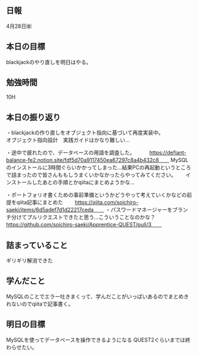 ## 日報
4月28日㈮

## 本日の目標
blackjackのやり直しを明日はやる。

## 勉強時間
10H

## 本日の振り返り
・blackjackの作り直しをオブジェクト指向に基づいて再度実装中。  
  オブジェクト指向設計　実践ガイドはかなり難しい…

・途中で疲れたので、データベースの用語を調査した。　　
　https://defiant-balance-fe2.notion.site/fdf5d70a9117450ea67297c8a4b432c8　　
  MySQLのインストールに3時間ぐらいかかってしまった…結果PCの再起動というところで詰まったので皆さんももしうまくいかなかったらやってみてください。　　
  インストールしたあとの手順とかqiitaにまとめようかな…　　
  
 ・ポートフォリオ書くための事前準備というかどうやって考えていくかなどの前提をqiita記事にまとめた　　
 https://qiita.com/soichiro-saeki/items/6d5adef7d1d22217ceda　　
 ・パスワードマネージャーをブランチ分けてプルリクエストできたと思う…こういうことなのかな？　　
 https://github.com/soichiro-saeki/Apprentice-QUEST/pull/3　　
 
 ## 詰まっていること
 ギリギリ解消できた
 
 ## 学んだこと
 MySQLのことでエラー吐きまくって、学んだことがいっぱいあるのでまとめきれないのでqiitaで記事書く。
 
 ## 明日の目標
 MySQLを使ってデータベースを操作できるようになる
 QUEST2ぐらいまでは終わらせたい。
